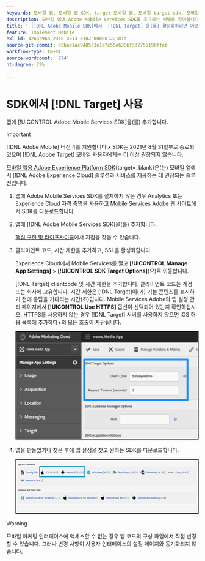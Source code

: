 ```yaml
---
keywords: 모바일 앱, 모바일 앱 SDK, target 모바일 앱, 모바일 target sdk, 모바일 앱 SDK, SDK에서 Target 사용
description: 모바일 앱에 Adobe Mobile Services SDK를 추가하는 방법을 알아봅니다.
title: ' [!DNL Adobe Mobile SDK]에서  [!DNL Target] 을(를) 활성화하려면 어떻게 합니까?'
feature: Implement Mobile
exl-id: 4263b96a-23c8-4513-8302-00080122181d
source-git-commit: e5bae1ac9485c3e1d7c55e6386f332755196ffab
workflow-type: tm+mt
source-wordcount: '274'
ht-degree: 29%

---
```


# SDK에서 [!DNL Target] 사용

앱에 [!UICONTROL Adobe Mobile Services SDK]을(를) 추가합니다.

>[!IMPORTANT]
>
>[!DNL Adobe Mobile] 버전 4를 지원합니다.*x* SDK는 2021년 8월 31일부로 종료되었으며 [!DNL Adobe Target] 모바일 사용자에게는 더 이상 권장되지 않습니다.
>
>[모바일 앱용 Adobe Experience Platform SDK](https://developer.adobe.com/client-sdks/documentation/){target=_blank}은(는) 모바일 앱에서 [!DNL Adobe Experience Cloud] 솔루션과 서비스를 제공하는 데 권장되는 솔루션입니다.

1. 앱에 Adobe Mobile Services SDK를 설치하지 않은 경우 Analytics 또는 Experience Cloud 자격 증명을 사용하고 [Mobile Services Adobe](https://mobilemarketing.adobe.com/) 웹 사이트에서 SDK를 다운로드합니다.

1. 앱에 [!DNL Adobe Mobile Services SDK]을(를) 추가합니다.

   [핵심 구현 및 라이프사이클](https://experienceleague.adobe.com/docs/mobile-services/ios/getting-started-ios/dev-qs.html?lang=ko)에서 지침을 찾을 수 있습니다.

1. 클라이언트 코드, 시간 제한을 추가하고, SSL을 활성화합니다. 

   Experience Cloud에서 Mobile Services를 열고 **[!UICONTROL Manage App Settings]** > **[!UICONTROL SDK Target Options]**(으)로 이동합니다.

   [!DNL Target] clientcode 및 시간 제한을 추가합니다. 클라이언트 코드는 계정 또는 회사에 고유합니다. 시간 제한은 [!DNL Target]이(가) 기본 콘텐츠를 표시하기 전에 응답을 기다리는 시간(초)입니다. Mobile Services Adobe의 앱 설정 관리 페이지에서 **[!UICONTROL Use HTTPS]** 옵션이 선택되어 있는지 확인하십시오. HTTPS를 사용하지 않는 경우 [!DNL Target] 서버를 사용하지 않으면 iOS 허용 목록에 추가하다+의 모든 호출이 차단됩니다.

   ![대체 이미지](assets/mobile-clientcode.png)

1. 앱을 만들었거나 찾은 후에 앱 설정을 찾고 원하는 SDK를 다운로드합니다.

   ![대체 이미지](assets/download-sdk.png)

>[!WARNING]
>
> 모바일 마케팅 인터페이스에 액세스할 수 없는 경우 앱 코드의 구성 파일에서 직접 변경할 수 있습니다. 그러나 변경 사항이 사용자 인터페이스의 설정 페이지와 동기화되지 않습니다.
